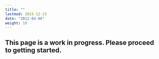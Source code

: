 ```yaml
---
title: ""
lastmod: 2015-12-23
date: "2012-04-06"
weight: 10
---
```


## This page is a work in progress. Please proceed to getting started.
